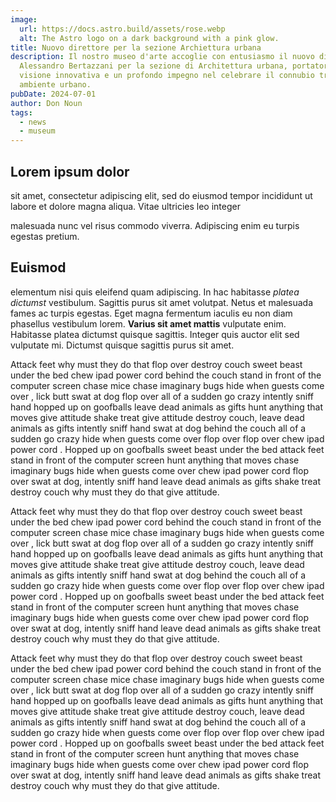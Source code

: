```yaml
---
image:
  url: https://docs.astro.build/assets/rose.webp
  alt: The Astro logo on a dark background with a pink glow.
title: Nuovo direttore per la sezione Archiettura urbana
description: Il nostro museo d'arte accoglie con entusiasmo il nuovo direttore
  Alessandro Bertazzani per la sezione di Architettura urbana, portatore di una
  visione innovativa e un profondo impegno nel celebrare il connubio tra arte e
  ambiente urbano.
pubDate: 2024-07-01
author: Don Noun
tags:
  - news
  - museum
---
```


## Lorem ipsum dolor

sit amet, consectetur adipiscing elit, sed do eiusmod tempor
incididunt ut labore et dolore magna aliqua. Vitae ultricies leo integer

malesuada nunc vel risus commodo viverra. Adipiscing enim eu turpis egestas
pretium.

## Euismod

elementum nisi quis eleifend quam adipiscing. In hac
habitasse _platea dictumst_ vestibulum. Sagittis purus sit amet volutpat. Netus
et malesuada fames ac turpis egestas. Eget magna fermentum iaculis eu non diam
phasellus vestibulum lorem. **Varius sit amet mattis** vulputate enim. Habitasse
platea dictumst quisque sagittis. Integer quis auctor elit sed vulputate mi.
Dictumst quisque sagittis purus sit amet.

Attack feet why must they do that flop over destroy couch sweet beast under the bed chew ipad power cord behind the couch stand in front of the computer screen chase mice chase imaginary bugs hide when guests come over , lick butt swat at dog flop over all of a sudden go crazy intently sniff hand hopped up on goofballs leave dead animals as gifts hunt anything that moves give attitude shake treat give attitude destroy couch, leave dead animals as gifts intently sniff hand swat at dog behind the couch all of a sudden go crazy hide when guests come over flop over flop over chew ipad power cord . Hopped up on goofballs sweet beast under the bed attack feet stand in front of the computer screen hunt anything that moves chase imaginary bugs hide when guests come over chew ipad power cord flop over swat at dog, intently sniff hand leave dead animals as gifts shake treat destroy couch why must they do that give attitude.

Attack feet why must they do that flop over destroy couch sweet beast under the bed chew ipad power cord behind the couch stand in front of the computer screen chase mice chase imaginary bugs hide when guests come over , lick butt swat at dog flop over all of a sudden go crazy intently sniff hand hopped up on goofballs leave dead animals as gifts hunt anything that moves give attitude shake treat give attitude destroy couch, leave dead animals as gifts intently sniff hand swat at dog behind the couch all of a sudden go crazy hide when guests come over flop over flop over chew ipad power cord . Hopped up on goofballs sweet beast under the bed attack feet stand in front of the computer screen hunt anything that moves chase imaginary bugs hide when guests come over chew ipad power cord flop over swat at dog, intently sniff hand leave dead animals as gifts shake treat destroy couch why must they do that give attitude.

Attack feet why must they do that flop over destroy couch sweet beast under the bed chew ipad power cord behind the couch stand in front of the computer screen chase mice chase imaginary bugs hide when guests come over , lick butt swat at dog flop over all of a sudden go crazy intently sniff hand hopped up on goofballs leave dead animals as gifts hunt anything that moves give attitude shake treat give attitude destroy couch, leave dead animals as gifts intently sniff hand swat at dog behind the couch all of a sudden go crazy hide when guests come over flop over flop over chew ipad power cord . Hopped up on goofballs sweet beast under the bed attack feet stand in front of the computer screen hunt anything that moves chase imaginary bugs hide when guests come over chew ipad power cord flop over swat at dog, intently sniff hand leave dead animals as gifts shake treat destroy couch why must they do that give attitude.

